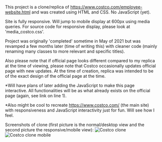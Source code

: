 This project is a clone/replica of https://www.costco.com/employee-website.html and was created using HTML and CSS. No JavaScript (yet).

Site is fully responsive. Will jump to mobile display at 600px using media queries. For source code for responsive display, please look at 'media_costco.css'.

Project was originally 'completed' sometime in May of 2021 but was revamped a few months later (time of writing this) with cleaner code (mainly renaming many classes to more relevant and specific titles). 

Also please note that if official page looks different compared to my replica at the time of viewing, please note that Costco occasionally updates official page with new updates. At the time of creation, replica was intended to be of the exact design of the official page at the time. 

*Will have plans of later adding the JavaScript to make this page interactive. All functionalities will be as what already exists on the official page (again, see link on line 1). 

*Also might be cool to recreate https://www.costco.com/ (the main site) with responsiveness and JavaScript interactivity just for fun. Will see how I feel.

Screenshots of clone (first picture is the normal/desktop view and the second picture the responsive/mobile view):
![Costco clone](https://user-images.githubusercontent.com/72681183/130344012-9151615e-51d8-46d8-8d54-da5e691251fc.png)
![Costco clone mobile](https://user-images.githubusercontent.com/72681183/130344013-4c187855-3cd3-4d64-857a-bcbfb0b45d3d.png)
